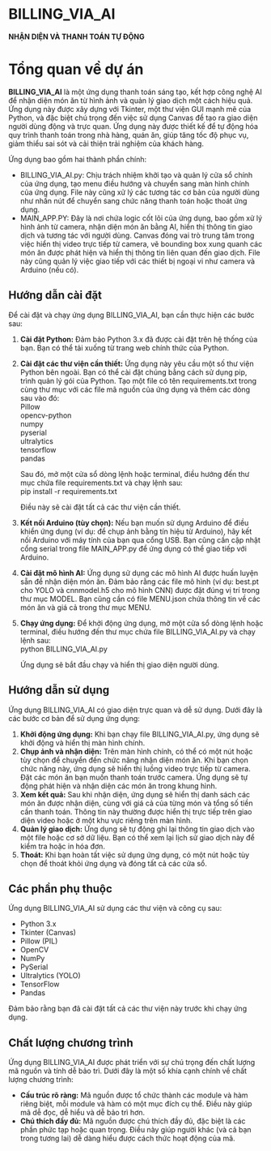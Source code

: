 # **BILLING\_VIA\_AI**

**NHẬN DIỆN VÀ THANH TOÁN TỰ ĐỘNG**

# **Tổng quan về dự án**

**BILLING\_VIA\_AI** là một ứng dụng thanh toán sáng tạo, kết hợp công nghệ AI để nhận diện món ăn từ hình ảnh và quản lý giao dịch một cách hiệu quả. Ứng dụng này được xây dựng với Tkinter, một thư viện GUI mạnh mẽ của Python, và đặc biệt chú trọng đến việc sử dụng Canvas để tạo ra giao diện người dùng động và trực quan. Ứng dụng này được thiết kế để tự động hóa quy trình thanh toán trong nhà hàng, quán ăn, giúp tăng tốc độ phục vụ, giảm thiểu sai sót và cải thiện trải nghiệm của khách hàng.

Ứng dụng bao gồm hai thành phần chính:

* BILLING\_VIA\_AI.py: Chịu trách nhiệm khởi tạo và quản lý cửa sổ chính của ứng dụng, tạo menu điều hướng và chuyển sang màn hình chính của ứng dụng. File này cũng xử lý các tương tác cơ bản của người dùng như nhấn nút để chuyển sang chức năng thanh toán hoặc thoát ứng dụng.  
* MAIN\_APP.PY: Đây là nơi chứa logic cốt lõi của ứng dụng, bao gồm xử lý hình ảnh từ camera, nhận diện món ăn bằng AI, hiển thị thông tin giao dịch và tương tác với người dùng. Canvas đóng vai trò trung tâm trong việc hiển thị video trực tiếp từ camera, vẽ bounding box xung quanh các món ăn được phát hiện và hiển thị thông tin liên quan đến giao dịch. File này cũng quản lý việc giao tiếp với các thiết bị ngoại vi như camera và Arduino (nếu có).

## **Hướng dẫn cài đặt**

Để cài đặt và chạy ứng dụng BILLING\_VIA\_AI, bạn cần thực hiện các bước sau:

1. **Cài đặt Python:** Đảm bảo Python 3.x đã được cài đặt trên hệ thống của bạn. Bạn có thể tải xuống từ trang web chính thức của Python.  
2. **Cài đặt các thư viện cần thiết:** Ứng dụng này yêu cầu một số thư viện Python bên ngoài. Bạn có thể cài đặt chúng bằng cách sử dụng pip, trình quản lý gói của Python. Tạo một file có tên requirements.txt trong cùng thư mục với các file mã nguồn của ứng dụng và thêm các dòng sau vào đó:  
   Pillow  
   opencv-python  
   numpy  
   pyserial  
   ultralytics  
   tensorflow  
   pandas

   Sau đó, mở một cửa sổ dòng lệnh hoặc terminal, điều hướng đến thư mục chứa file requirements.txt và chạy lệnh sau:  
   pip install \-r requirements.txt

   Điều này sẽ cài đặt tất cả các thư viện cần thiết.  
3. **Kết nối Arduino (tùy chọn):** Nếu bạn muốn sử dụng Arduino để điều khiển ứng dụng (ví dụ: để chụp ảnh bằng tín hiệu từ Arduino), hãy kết nối Arduino với máy tính của bạn qua cổng USB. Bạn cũng cần cập nhật cổng serial trong file MAIN\_APP.py để ứng dụng có thể giao tiếp với Arduino.  
4. **Cài đặt mô hình AI:** Ứng dụng sử dụng các mô hình AI được huấn luyện sẵn để nhận diện món ăn. Đảm bảo rằng các file mô hình (ví dụ: best.pt cho YOLO và cnnmodel.h5 cho mô hình CNN) được đặt đúng vị trí trong thư mục MODEL. Bạn cũng cần có file MENU.json chứa thông tin về các món ăn và giá cả trong thư mục MENU.  
5. **Chạy ứng dụng:** Để khởi động ứng dụng, mở một cửa sổ dòng lệnh hoặc terminal, điều hướng đến thư mục chứa file BILLING\_VIA\_AI.py và chạy lệnh sau:  
   python BILLING\_VIA\_AI.py

   Ứng dụng sẽ bắt đầu chạy và hiển thị giao diện người dùng.

## **Hướng dẫn sử dụng**

Ứng dụng BILLING\_VIA\_AI có giao diện trực quan và dễ sử dụng. Dưới đây là các bước cơ bản để sử dụng ứng dụng:

1. **Khởi động ứng dụng:** Khi bạn chạy file BILLING\_VIA\_AI.py, ứng dụng sẽ khởi động và hiển thị màn hình chính.  
2. **Chụp ảnh và nhận diện:** Trên màn hình chính, có thể có một nút hoặc tùy chọn để chuyển đến chức năng nhận diện món ăn. Khi bạn chọn chức năng này, ứng dụng sẽ hiển thị luồng video trực tiếp từ camera. Đặt các món ăn bạn muốn thanh toán trước camera. Ứng dụng sẽ tự động phát hiện và nhận diện các món ăn trong khung hình.  
3. **Xem kết quả:** Sau khi nhận diện, ứng dụng sẽ hiển thị danh sách các món ăn được nhận diện, cùng với giá cả của từng món và tổng số tiền cần thanh toán. Thông tin này thường được hiển thị trực tiếp trên giao diện video hoặc ở một khu vực riêng trên màn hình.  
4. **Quản lý giao dịch:** Ứng dụng sẽ tự động ghi lại thông tin giao dịch vào một file hoặc cơ sở dữ liệu. Bạn có thể xem lại lịch sử giao dịch này để kiểm tra hoặc in hóa đơn.  
5. **Thoát:** Khi bạn hoàn tất việc sử dụng ứng dụng, có một nút hoặc tùy chọn để thoát khỏi ứng dụng và đóng tất cả các cửa sổ.

## **Các phần phụ thuộc**

Ứng dụng BILLING\_VIA\_AI sử dụng các thư viện và công cụ sau:

* Python 3.x  
* Tkinter (Canvas)  
* Pillow (PIL)  
* OpenCV  
* NumPy  
* PySerial  
* Ultralytics (YOLO)  
* TensorFlow  
* Pandas

Đảm bảo rằng bạn đã cài đặt tất cả các thư viện này trước khi chạy ứng dụng.

## **Chất lượng chương trình**

Ứng dụng BILLING\_VIA\_AI được phát triển với sự chú trọng đến chất lượng mã nguồn và tính dễ bảo trì. Dưới đây là một số khía cạnh chính về chất lượng chương trình:

* **Cấu trúc rõ ràng:** Mã nguồn được tổ chức thành các module và hàm riêng biệt, mỗi module và hàm có một mục đích cụ thể. Điều này giúp mã dễ đọc, dễ hiểu và dễ bảo trì hơn.  
* **Chú thích đầy đủ:** Mã nguồn được chú thích đầy đủ, đặc biệt là các phần phức tạp hoặc quan trọng. Điều này giúp người khác (và cả bạn trong tương lai) dễ dàng hiểu được cách thức hoạt động của mã.